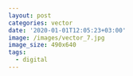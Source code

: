 ```yaml
---
layout: post
categories: vector
date: '2020-01-01T12:05:23+03:00'
image: /images/vector_7.jpg
image_size: 490x640
tags:
  - digital
---
```

